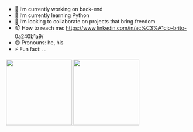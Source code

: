 
- 🔭 I’m currently working on back-end
- 🌱 I’m currently learning Python
- 👯 I’m looking to collaborate on projects that bring freedom
- 📫 How to reach me: https://www.linkedin.com/in/ac%C3%A1cio-brito-0a240b1a9/
- 😄 Pronouns: he, his
- ⚡ Fun fact: ...

<div>
  <a href="https://github.com/acaciobjr">
  <img height="180em" src="https://github-readme-stats.vercel.app/api?username=acaciobjr&show_icons=true&theme=dark&include_all_commits=true&count_private=true"/>
  <img height="180em" src="https://github-readme-stats.vercel.app/api/top-langs/?username=acaciobjr&layout=compact&langs_count=16&theme=dark"/>
</div>
